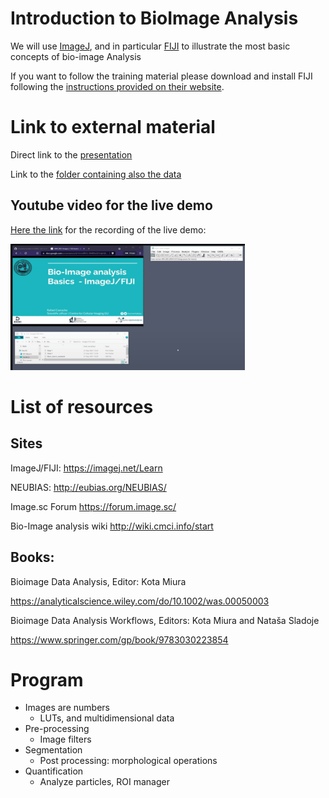 # Introduction to BioImage Analysis

We will use [ImageJ](https://imagej.nih.gov/ij/index.html), and in particular [FIJI](https://imagej.net/Fiji) to illustrate the most basic concepts of bio-image Analysis

If you want to follow the training material please download and install FIJI following the [instructions provided on their website](https://imagej.net/software/fiji/downloads).

# Link to external material

Direct link to the [presentation](https://docs.google.com/presentation/d/1tUm6f93V-ilWRf2xQOHqbYjX4gHDL83aict17kmtcmk/edit?usp=sharing)

Link to the [folder containing also the data](https://drive.google.com/drive/folders/16stc9skWjEJYq4EM6u9a6Voif0XLMSRk?usp=sharing)

## Youtube video for the live demo

[Here the link](https://youtu.be/_9TWrzm3vBg) for the recording of the live demo:

[![Go here for the recording of the live demo](../misc/NMI_2021.gif)](https://youtu.be/_9TWrzm3vBg)

# List of resources

## Sites

ImageJ/FIJI: https://imagej.net/Learn 

NEUBIAS: http://eubias.org/NEUBIAS/

Image.sc Forum https://forum.image.sc/

Bio-Image analysis wiki http://wiki.cmci.info/start

## Books:
Bioimage Data Analysis, Editor: Kota Miura

https://analyticalscience.wiley.com/do/10.1002/was.00050003

Bioimage Data Analysis Workflows, Editors: Kota Miura and Nataša Sladoje

https://www.springer.com/gp/book/9783030223854

# Program
* Images are numbers
    * LUTs, and multidimensional data
* Pre-processing
    * Image filters
* Segmentation
    * Post processing: morphological operations
* Quantification
    * Analyze particles, ROI manager
